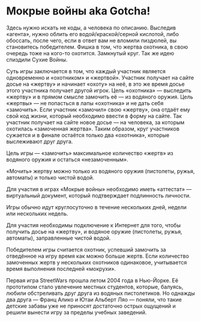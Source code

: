 # Мокрые войны aka Gotcha!

Здесь нужно искать не коды, а человека по описанию. Выследив «агента», нужно облить его водой/краской/серной кислотой, либо обоссать, после чего, если в ответ вам не вломили пиздюлей, вы становитесь победителем. Фишка в том, что жертва охотника, в свою очередь тоже на кого-то охотится. Замкнутый круг. Так же идею спиздили Сухие Войны.

Суть игры заключается в том, что каждый участник является одновременно и «охотником» и «жертвой». Участник получает на сайте досье на «жертву» и начинает «охоту» на неё, в это же время досье этого участника получает другой игрок. Цель «охотника» — выследить «жертву» и в прямом смысле замочить её — из водяного оружия. Цель «жертвы» — не попасться в лапы «охотника» и не дать себя «замочить». Если участник «замочил» свою «жертву», она отдаёт ему свой код жизни, который необходимо ввести в форму на сайте. Так участник получает на сайте новое досье — на человека, за которым охотилась «замоченная жертва». Таким образом, круг участников сужается и в финале остаётся только два «охотника», которые выслеживают друг друга.

Цель игры — «замочить» максимальное количество «жертв» из водяного оружия и остаться «незамоченным».

«Мочить» жертву можно только из водяного оружия (пистолеты, ружья, автоматы) и только чистой водой.

Для участия в играх «Мокрые войны» необходимо иметь «аттестат» — виртуальный документ, который подтверждает подлинность личности.

Игры обычно идут круглосуточно в течение нескольких дней, недели или нескольких недель.

Для участия необходимы подключение к Интернет для того, чтобы получить досье на «жертву», и водяное оружие (пистолеты, ружья, автоматы), заправленные чистой водой.

Победителем игры считается охотник, успевший замочить за отведённое на игру время как можно больше жертв. Если количество замоченных жертв у нескольких охотников одинаковое, учитывается время выполнения последней «мокрухи».

Первая игра StreetWars прошла летом 2004 года в Нью-Йорке. Её прототипом стало увлечение местных студентов, которые, балуясь, любили обстреливать друг друга из водяных пистолетиков. Но однажды два друга — Франц Алико и Ютаи Альберт Ляо — поняли, что такие детские забавы уже не приносят достаточно острых ощущений и решили вынести игру за пределы учебных заведений.
